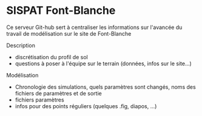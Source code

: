 # SISPAT Font-Blanche
Ce serveur Git-hub sert à centraliser les informations sur l'avancée du travail de modélisation sur le site de Font-Blanche
   
   Description
   * discrétisation du profil de sol
   * questions à poser à l'équipe sur le terrain (données, infos sur le site...)

  Modélisation
  * Chronologie des simulations, quels paramètres sont changés, noms des fichiers de paramètres et de sortie
  * fichiers paramètres
  * infos pour des points réguliers (quelques .fig, diapos, ...)
